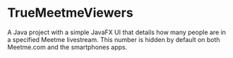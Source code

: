 # TrueMeetmeViewers
 A Java project with a simple JavaFX UI that details how many people are in a specified Meetme livestream. This number is hidden by default on both Meetme.com and the smartphones apps.
